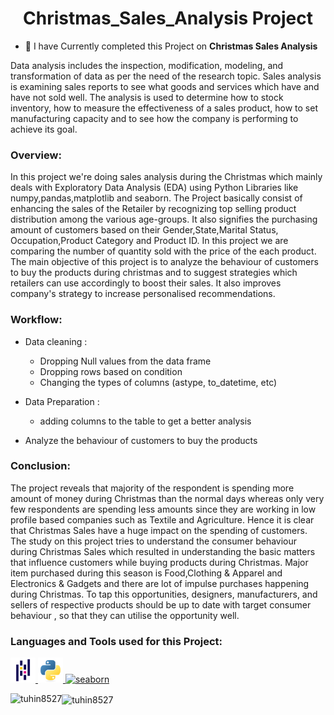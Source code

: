 <h1 align="center">Christmas_Sales_Analysis Project</h1>


- 🔭 I have Currently completed this Project on **Christmas Sales Analysis**

<p align="left">
</p>
Data analysis includes the inspection, modification, modeling, and transformation of data as per the need of the research topic. Sales analysis is examining sales reports to see what goods and services which have and have not sold well. The analysis is used to determine how to stock inventory, how to measure the effectiveness of a sales product, how to set manufacturing capacity and to see how the company is performing to achieve its goal.

<h3 align="left">Overview:</h3>
In this project we're doing sales analysis during the Christmas which mainly deals with Exploratory Data Analysis (EDA) using Python Libraries like numpy,pandas,matplotlib and seaborn. The Project basically consist of enhancing the sales of the Retailer by recognizing top selling product distribution among the various age-groups. It also signifies the purchasing amount of customers based on their Gender,State,Marital Status, Occupation,Product Category and Product ID. In this project we are comparing the number of quantity sold with the price of the each product. The main objective of this project is to analyze the behaviour of customers to buy the products during christmas and to suggest strategies which retailers can use accordingly to boost their sales. It also improves company's strategy to increase personalised recommendations.

<h3 align="left">Workflow:</h3>

- Data cleaning :
  - Dropping Null values from the data frame
  - Dropping rows based on condition 
  - Changing the types of columns (astype, to_datetime, etc)

- Data Preparation :
  - adding columns to the table to get a better analysis

- Analyze the behaviour of customers to buy the products 

<h3 align="left">Conclusion:</h3>

The project reveals that majority of the respondent is spending more amount of money during Christmas than the normal days whereas only very few respondents are spending less amounts since they are working in low profile based companies such as Textile and Agriculture. Hence it is clear that Christmas Sales have a huge impact on the spending of customers. 
The study on this project tries to understand the consumer behaviour during Christmas Sales which resulted in understanding the basic matters that influence customers while buying products during Christmas. Major item purchased during this season is Food,Clothing & Apparel and Electronics & Gadgets and there are lot of impulse purchases happening during Christmas. To tap this opportunities, designers, manufacturers, and sellers of respective products should be up to date with target consumer behaviour , so that they can utilise the opportunity well.

<h3 align="left">Languages and Tools used for this Project:</h3>
<p align="left"> <a href="https://pandas.pydata.org/" target="_blank" rel="noreferrer"> <img src="https://raw.githubusercontent.com/devicons/devicon/2ae2a900d2f041da66e950e4d48052658d850630/icons/pandas/pandas-original.svg" alt="pandas" width="40" height="40"/> </a> <a href="https://www.python.org" target="_blank" rel="noreferrer"> <img src="https://raw.githubusercontent.com/devicons/devicon/master/icons/python/python-original.svg" alt="python" width="40" height="40"/> </a> <a href="https://seaborn.pydata.org/" target="_blank" rel="noreferrer"> <img src="https://seaborn.pydata.org/_images/logo-mark-lightbg.svg" alt="seaborn" width="40" height="40"/> </a> </p>

<p><img align="left" src="https://github-readme-stats.vercel.app/api/top-langs?username=tuhin8527&show_icons=true&locale=en&layout=compact" alt="tuhin8527" /></p>

<p><img align="center" src="https://github-readme-streak-stats.herokuapp.com/?user=tuhin8527&" alt="tuhin8527" /></p>
